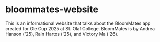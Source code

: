 # bloommates-website

This is an informational website that talks about the BloomMates app created for Ole Cup 2025 at St. Olaf College. BloomMates is by Andrea Hanson ('25), Rain Hartos ('25), and Victory Ma ('26).
